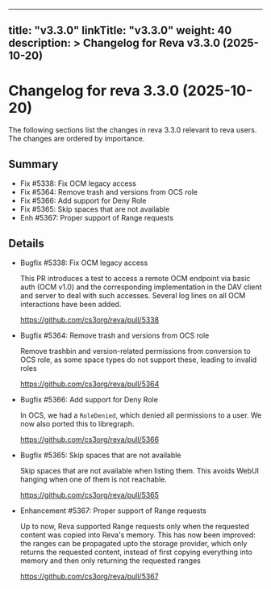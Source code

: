 
---
title: "v3.3.0"
linkTitle: "v3.3.0"
weight: 40
description: >
  Changelog for Reva v3.3.0 (2025-10-20)
---

Changelog for reva 3.3.0 (2025-10-20)
=======================================

The following sections list the changes in reva 3.3.0 relevant to
reva users. The changes are ordered by importance.

Summary
-------

 * Fix #5338: Fix OCM legacy access
 * Fix #5364: Remove trash and versions from OCS role
 * Fix #5366: Add support for Deny Role
 * Fix #5365: Skip spaces that are not available
 * Enh #5367: Proper support of Range requests

Details
-------

 * Bugfix #5338: Fix OCM legacy access

   This PR introduces a test to access a remote OCM endpoint via basic auth (OCM v1.0) and the
   corresponding implementation in the DAV client and server to deal with such accesses. Several
   log lines on all OCM interactions have been added.

   https://github.com/cs3org/reva/pull/5338

 * Bugfix #5364: Remove trash and versions from OCS role

   Remove trashbin and version-related permissions from conversion to OCS role, as some space
   types do not support these, leading to invalid roles

   https://github.com/cs3org/reva/pull/5364

 * Bugfix #5366: Add support for Deny Role

   In OCS, we had a `RoleDenied`, which denied all permissions to a user. We now also ported this to
   libregraph.

   https://github.com/cs3org/reva/pull/5366

 * Bugfix #5365: Skip spaces that are not available

   Skip spaces that are not available when listing them. This avoids WebUI hanging when one of them
   is not reachable.

   https://github.com/cs3org/reva/pull/5365

 * Enhancement #5367: Proper support of Range requests

   Up to now, Reva supported Range requests only when the requested content was copied into Reva's
   memory. This has now been improved: the ranges can be propagated upto the storage provider,
   which only returns the requested content, instead of first copying everything into memory and
   then only returning the requested ranges

   https://github.com/cs3org/reva/pull/5367



